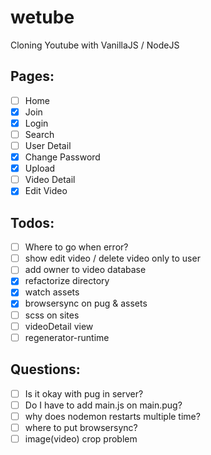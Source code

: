 # wetube

Cloning Youtube with VanillaJS / NodeJS

## Pages:

- [ ] Home
- [x] Join
- [x] Login
- [ ] Search
- [ ] User Detail
- [x] Change Password
- [x] Upload
- [ ] Video Detail
- [x] Edit Video

## Todos:

- [ ] Where to go when error?
- [ ] show edit video / delete video only to user
- [ ] add owner to video database
- [x] refactorize directory
- [x] watch assets
- [x] browsersync on pug & assets
- [ ] scss on sites
- [ ] videoDetail view
- [ ] regenerator-runtime

## Questions:

- [ ] Is it okay with pug in server?
- [ ] Do I have to add main.js on main.pug?
- [ ] why does nodemon restarts multiple time?
- [ ] where to put browsersync?
- [ ] image(video) crop problem
